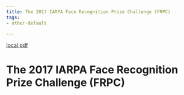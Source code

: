 ```yaml
---
title: The 2017 IARPA Face Recognition Prize Challenge (FRPC)
tags:
- other-default

---
```


[local pdf](../../../pdfs/The%202017%20IARPA%20Face%20Recognition%20Prize%20Challenge%20%28FRPC%29.pdf)

# The 2017 IARPA Face Recognition Prize Challenge (FRPC)
